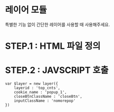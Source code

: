 # 레이어 모듈
 특별한 기능 없이 간단한 레이어를 사용할 때 사용해주세요.

# STEP.1 : HTML 파일 정의

# STEP.2 : JAVSCRIPT 호출
	var $layer = new layer({
		layerid : 'top_cnts',
		cookie_name : 'popup_1',
		closeBtnClassName : 'closeBtn',
		inputClassName : 'nomorepop'
	})
